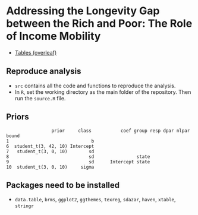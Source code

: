 # Addressing the Longevity Gap between the Rich and Poor: The Role of Income Mobility

- [Tables (overleaf)](https://www.overleaf.com/read/bgdrnkfrtnqp)

## Reproduce analysis

- `src` contains all the code and functions to reproduce the analysis.
-  In `R`, set the working directory as the main folder of the repository. Then run the `source.R` file.

## Priors

```
                 prior     class           coef group resp dpar nlpar bound
1                               b
6  student_t(3, 42, 10) Intercept
7   student_t(3, 0, 10)        sd
8                              sd                state
9                              sd      Intercept state
10  student_t(3, 0, 10)     sigma
```

## Packages need to be installed

- `data.table`, `brms`, `ggplot2`, `ggthemes`, `texreg`, `sdazar`,
  `haven`, `xtable`, `stringr`
